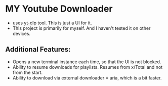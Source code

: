 # MY Youtube Downloader

- uses [yt-dlp](https://github.com/yt-dlp/yt-dlp) tool. This is just a UI for it. 
- This project is primarily for myself. And I haven't tested it on other devices.

## Additional Features:
- Opens a new terminal instance each time, so that the UI is not blocked.
- Ability to resume downloads for playlists. Resumes from x/Total and not from the start.
- Ability to download via external downloader = aria, which is a bit faster.